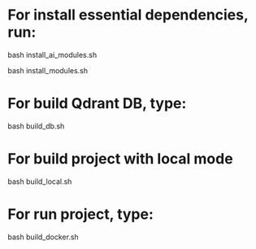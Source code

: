 # For install essential dependencies, run:
bash install_ai_modules.sh

bash install_modules.sh

# For build Qdrant DB, type:
bash build_db.sh

# For build project with local mode
bash build_local.sh

# For run project, type:
bash build_docker.sh